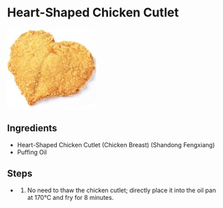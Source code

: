 # Heart-Shaped Chicken Cutlet

![Heart-Shaped Chicken Cutlet](../../images/%E5%BF%83%E5%BD%A2%E9%B8%A1%E6%8E%92.png)

## Ingredients

- Heart-Shaped Chicken Cutlet (Chicken Breast) (Shandong Fengxiang)
- Puffing Oil

## Steps

- 1. No need to thaw the chicken cutlet; directly place it into the oil pan at 170℃ and fry for 8 minutes.